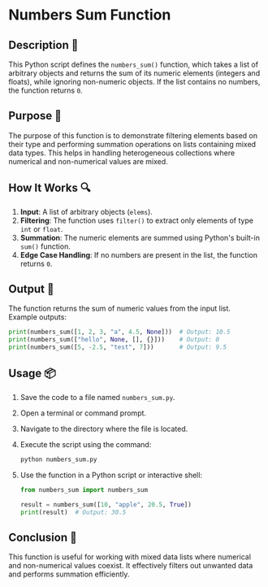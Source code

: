 # Numbers Sum Function

## Description 📝

This Python script defines the `numbers_sum()` function, which takes a list of arbitrary objects and returns the sum of its numeric elements (integers and floats), while ignoring non-numeric objects.
If the list contains no numbers, the function returns `0`.

## Purpose 🎯

The purpose of this function is to demonstrate filtering elements based on their type and performing summation operations on lists containing mixed data types.
This helps in handling heterogeneous collections where numerical and non-numerical values are mixed.

## How It Works 🔍

1. **Input**: A list of arbitrary objects (`elems`).
2. **Filtering**: The function uses `filter()` to extract only elements of type `int` or `float`.
3. **Summation**: The numeric elements are summed using Python's built-in `sum()` function.
4. **Edge Case Handling**: If no numbers are present in the list, the function returns `0`.

## Output 📜

The function returns the sum of numeric values from the input list.  
Example outputs:

```python
print(numbers_sum([1, 2, 3, "a", 4.5, None]))  # Output: 10.5
print(numbers_sum(["hello", None, [], {}]))    # Output: 0
print(numbers_sum([5, -2.5, "test", 7]))       # Output: 9.5
```

## Usage 📦

1. Save the code to a file named `numbers_sum.py`.
2. Open a terminal or command prompt.
3. Navigate to the directory where the file is located.
4. Execute the script using the command:
    ```python
    python numbers_sum.py
    ```
5. Use the function in a Python script or interactive shell:

    ```python
    from numbers_sum import numbers_sum

    result = numbers_sum([10, "apple", 20.5, True])
    print(result)  # Output: 30.5
    ```

## Conclusion 🚀

This function is useful for working with mixed data lists where numerical and non-numerical values coexist.
It effectively filters out unwanted data and performs summation efficiently.

